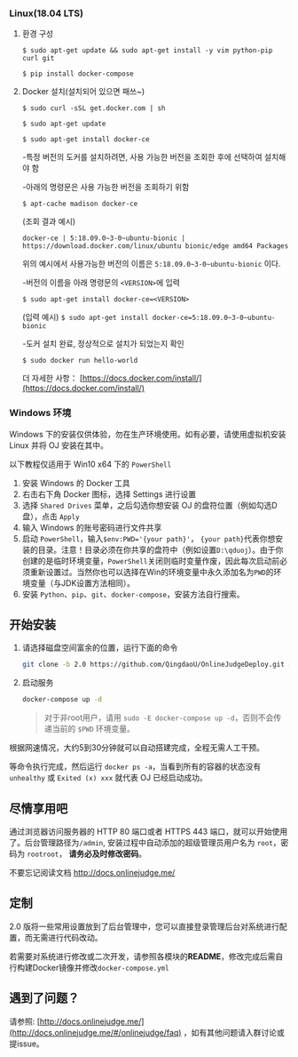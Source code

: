 
### Linux(18.04 LTS)

1. 환경 구성

    `$ sudo apt-get update && sudo apt-get install -y vim python-pip curl git`
    
    `$ pip install docker-compose`


2. Docker 설치(설치되어 있으면 패쓰~)

    `$ sudo curl -sSL get.docker.com | sh`
    
    `$ sudo apt-get update`
    
    `$ sudo apt-get install docker-ce`
    
    -특정 버전의 도커를 설치하려면, 사용 가능한 버전을 조회한 후에 선택하여 설치해야 함
    
    -아래의 명령문은 사용 가능한 버전을 조회하기 위함
    
    `$ apt-cache madison docker-ce`
    
    (조회 결과 예시) 
    
    `docker-ce | 5:18.09.0~3-0~ubuntu-bionic | https://download.docker.com/linux/ubuntu bionic/edge amd64 Packages`
    
    위의 예시에서 사용가능한 버전의 이름은 `5:18.09.0~3-0~ubuntu-bionic` 이다.
    
    -버전의 이름을 아래 명령문의 `<VERSION>`에 입력
    
    `$ sudo apt-get install docker-ce=<VERSION>`
    
    (입력 예시)
    `$ sudo apt-get install docker-ce=5:18.09.0~3-0~ubuntu-bionic`
    
    -도커 설치 완료, 정상적으로 설치가 되었는지 확인
    
    `$ sudo docker run hello-world`
    
    
    
    

    
    
    더 자세한 사항： [https://docs.docker.com/install/](https://docs.docker.com/install/)

### Windows 环境


Windows 下的安装仅供体验，勿在生产环境使用。如有必要，请使用虚拟机安装 Linux 并将 OJ 安装在其中。

以下教程仅适用于 Win10 x64 下的 `PowerShell`

1. 安装 Windows 的 Docker 工具
2. 右击右下角 Docker 图标，选择 Settings 进行设置
3. 选择 `Shared Drives` 菜单，之后勾选你想安装 OJ 的盘符位置（例如勾选D盘），点击 `Apply`
4. 输入 Windows 的账号密码进行文件共享
5. 启动 `PowerShell`，输入`$env:PWD='{your path}'`， `{your path}`代表你想安装的目录。注意！目录必须在你共享的盘符中（例如设置`D:\qduoj`）。由于你创建的是临时环境变量，`PowerShell`关闭则临时变量作废，因此每次启动前必须重新设置过。当然你也可以选择在Win的环境变量中永久添加名为`PWD`的环境变量（与JDK设置方法相同）。
6. 安装 `Python`、`pip`、`git`、`docker-compose`，安装方法自行搜索。

## 开始安装

1. 请选择磁盘空间富余的位置，运行下面的命令

    ```bash
    git clone -b 2.0 https://github.com/QingdaoU/OnlineJudgeDeploy.git && cd OnlineJudgeDeploy
    ```

2. 启动服务

    ```bash
    docker-compose up -d
    ```

    > 对于非root用户，请用 `sudo -E docker-compose up -d`，否则不会传递当前的 `$PWD` 环境变量。

根据网速情况，大约5到30分钟就可以自动搭建完成，全程无需人工干预。

等命令执行完成，然后运行 `docker ps -a`，当看到所有的容器的状态没有 `unhealthy` 或 `Exited (x) xxx` 就代表 OJ 已经启动成功。

## 尽情享用吧

通过浏览器访问服务器的 HTTP 80 端口或者 HTTPS 443 端口，就可以开始使用了。后台管理路径为`/admin`, 安装过程中自动添加的超级管理员用户名为 `root`，密码为 `rootroot`， **请务必及时修改密码**。

不要忘记阅读文档 http://docs.onlinejudge.me/

## 定制

2.0 版将一些常用设置放到了后台管理中，您可以直接登录管理后台对系统进行配置，而无需进行代码改动。

若需要对系统进行修改或二次开发，请参照各模块的**README**，修改完成后需自行构建Docker镜像并修改`docker-compose.yml`

## 遇到了问题？

请参照: [http://docs.onlinejudge.me/](http://docs.onlinejudge.me/#/onlinejudge/faq) ，如有其他问题请入群讨论或提issue。
